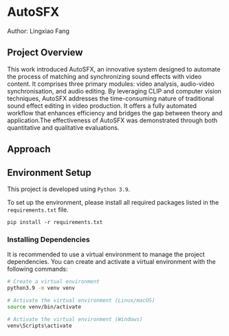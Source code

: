 # AutoSFX
Author: Lingxiao Fang

## Project Overview
This work introduced AutoSFX, an innovative system designed to automate the process of matching and synchronizing sound effects with video content. It comprises three primary modules: video analysis, audio-video synchronisation, and audio editing. By leveraging CLIP  and computer vision techniques, AutoSFX addresses the time-consuming nature of traditional sound effect editing in video production. It offers a fully automated workflow that enhances efficiency and bridges the gap between theory and application.The effectiveness of AutoSFX was demonstrated through both quantitative and qualitative evaluations.


## Approach


## Environment Setup

This project is developed using `Python 3.9`. 

To set up the environment, please install all required packages listed in the `requirements.txt` file.

`pip install -r requirements.txt`


### Installing Dependencies

It is recommended to use a virtual environment to manage the project dependencies. You can create and activate a virtual environment with the following commands:

```bash
# Create a virtual environment
python3.9 -m venv venv

# Activate the virtual environment (Linux/macOS)
source venv/bin/activate

# Activate the virtual environment (Windows)
venv\Scripts\activate
